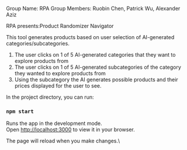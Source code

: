 Group Name: RPA
Group Members: Ruobin Chen, Patrick Wu, Alexander Aziz

RPA presents:Product Randomizer Navigator

This tool generates products based on user selection of AI-generated categories/subcategories.

1. The user clicks on 1 of 5 AI-generated categories that they want to explore products from
2. The user clicks on 1 of 5 AI-generated subcategories of the category they wanted to explore products from
3. Using the subcategory the AI generates possible products and their prices displayed for the user to see.



In the project directory, you can run:

### `npm start`

Runs the app in the development mode.\
Open [http://localhost:3000](http://localhost:3000) to view it in your browser.

The page will reload when you make changes.\

